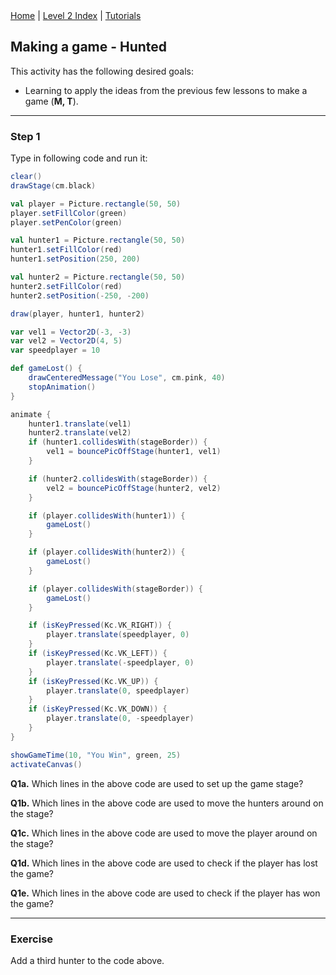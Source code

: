 <div class="nav">
  <a href="../../index.html">Home</a> | <a href="index.html">Level 2 Index</a> | <a href="../../tutorials-index.html">Tutorials</a>
</div>

## Making a game - Hunted

This activity has the following desired goals:
* Learning to apply the ideas from the previous few lessons to make a game (**M, T**).

---

### Step 1
Type in following code and run it:

```scala
clear()
drawStage(cm.black)

val player = Picture.rectangle(50, 50)
player.setFillColor(green)
player.setPenColor(green)

val hunter1 = Picture.rectangle(50, 50)
hunter1.setFillColor(red)
hunter1.setPosition(250, 200)

val hunter2 = Picture.rectangle(50, 50)
hunter2.setFillColor(red)
hunter2.setPosition(-250, -200)

draw(player, hunter1, hunter2)

var vel1 = Vector2D(-3, -3)
var vel2 = Vector2D(4, 5)
var speedplayer = 10

def gameLost() {
    drawCenteredMessage("You Lose", cm.pink, 40)
    stopAnimation()
}

animate {
    hunter1.translate(vel1)
    hunter2.translate(vel2)
    if (hunter1.collidesWith(stageBorder)) {
        vel1 = bouncePicOffStage(hunter1, vel1)
    }

    if (hunter2.collidesWith(stageBorder)) {
        vel2 = bouncePicOffStage(hunter2, vel2)
    }

    if (player.collidesWith(hunter1)) {
        gameLost()
    }

    if (player.collidesWith(hunter2)) {
        gameLost()
    }

    if (player.collidesWith(stageBorder)) {
        gameLost()
    }

    if (isKeyPressed(Kc.VK_RIGHT)) {
        player.translate(speedplayer, 0)
    }
    if (isKeyPressed(Kc.VK_LEFT)) {
        player.translate(-speedplayer, 0)
    }
    if (isKeyPressed(Kc.VK_UP)) {
        player.translate(0, speedplayer)
    }
    if (isKeyPressed(Kc.VK_DOWN)) {
        player.translate(0, -speedplayer)
    }
}

showGameTime(10, "You Win", green, 25)
activateCanvas()
```

**Q1a.** Which lines in the above code are used to set up the game stage?

**Q1b.** Which lines in the above code are used to move the hunters around on the stage?

**Q1c.** Which lines in the above code are used to move the player around on the stage?

**Q1d.** Which lines in the above code are used to check if the player has lost the game?

**Q1e.** Which lines in the above code are used to check if the player has won the game?

---

### Exercise

Add a third hunter to the code above.
